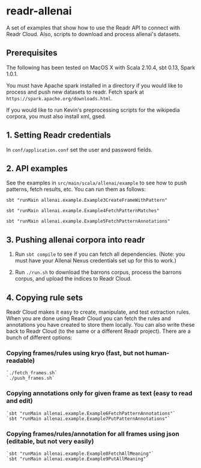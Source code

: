# readr-allenai

A set of examples that show how to use the Readr API to connect with Readr Cloud.
Also, scripts to download and process allenai's datasets.

## Prerequisites

The following has been tested on MacOS X with Scala 2.10.4, sbt 0.13, Spark 1.0.1.

You must have Apache spark installed in a directory if you would like to process and push new datasets to readr. Fetch spark at `https://spark.apache.org/downloads.html`.

If you would like to run Kevin's preprocessing scripts for the wikipedia corpora, you must also install xml, gsed. 

## 1. Setting Readr credentials

In `conf/application.conf` set the user and password fields.

## 2. API examples

See the examples in `src/main/scala/allenai/example` to see how to push patterns, fetch results, etc. You can run them as follows:

`sbt "runMain allenai.example.Example3CreateFrameWithPattern"`

`sbt "runMain allenai.example.Example4FetchPatternMatches"`

`sbt "runMain allenai.example.Example5FetchPatternAnnotations"`

## 3. Pushing allenai corpora into readr

1. Run `sbt compile` to see if you can fetch all dependencies. (Note: you must have your Allenai Nexus credentials set up for this to work.)

2. Run `./run.sh` to download the barrons corpus, process the barrons corpus, and upload the indices to Readr Cloud.

## 4. Copying rule sets

Readr Cloud makes it easy to create, manipulate, and test extraction rules. When you are done using Readr Cloud you can fetch the rules and annotations you have created to store them locally. You can also write these back to Readr Cloud (to the same or a different Readr project). There are a bunch of different options:

### Copying frames/rules using kryo (fast, but not human-readable)

    `./fetch_frames.sh`
    `./push_frames.sh`
 
### Copying annotations only for given frame as text (easy to read and edit)
    
    `sbt "runMain allenai.example.Example6FetchPatternAnnotations"`
    `sbt "runMain allenai.example.Example7PutPatternAnnotations"`
    
### Copying frames/rules/annotation for all frames using json (editable, but not very easily)

    `sbt "runMain allenai.example.Example8FetchAllMeaning"`
    `sbt "runMain allenai.example.Example9PutAllMeaning"`
